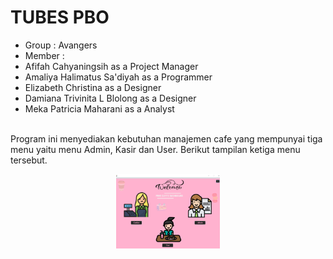 # TUBES PBO
* Group : Avangers
* Member :
* Afifah Cahyaningsih as a Project Manager
* Amaliya Halimatus Sa'diyah as a Programmer
* Elizabeth Christina as a Designer
* Damiana Trivinita L Blolong as a Designer
* Meka Patricia Maharani as a Analyst
 
<br> Program ini menyediakan kebutuhan manajemen cafe yang mempunyai tiga menu yaitu menu Admin, Kasir dan User. Berikut tampilan ketiga menu tersebut.

<p align="center" width="100%">
    <img width="33%" src="/ss/ss tampilan.png">
</p>



